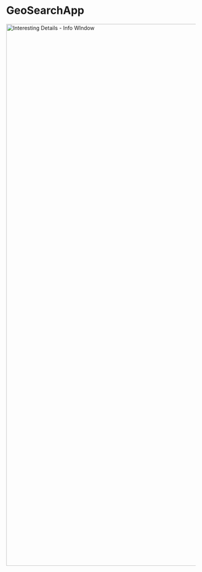 # GeoSearchApp
<img width="1440" alt="Interesting Details - Info WIndow" src="https://github.com/user-attachments/assets/e92d51d5-10c7-4b98-b288-3129b1d71ba8" />
